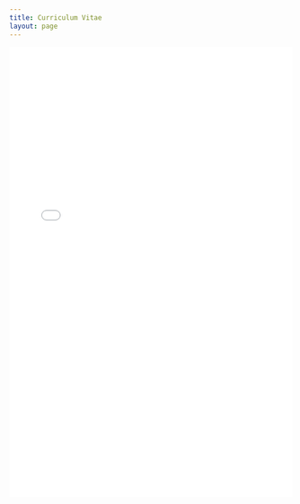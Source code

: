 ```yaml
---
title: Curriculum Vitae
layout: page
---
```


<iframe src="/Mashood_CV_2025.pdf" width="100%" height="800px" style="border: none;"></iframe>